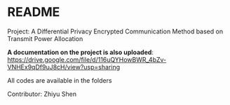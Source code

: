 # README

Project: A Differential Privacy Encrypted Communication Method based on Transmit Power Allocation

**A documentation on the project is also uploaded**: https://drive.google.com/file/d/116uQYHowBWR_4bZv-VNHEx9qDf9uJ8cH/view?usp=sharing

All codes are available in the folders

Contributor: Zhiyu Shen
